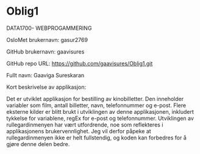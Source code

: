 # Oblig1
DATA1700- WEBPROGAMMERING

OsloMet brukernavn: gasur2769

GitHub brukernavn: gaavisures

GitHub repo URL: https://github.com/gaavisures/Oblig1.git 

Fullt navn: Gaaviga Sureskaran

Kort beskrivelse av applikasjon:

Det er utviklet applikasjon for bestilling av kinobilletter.
Den inneholder variabler som film, antall billetter, navn, telefonnummer og e-post.
Flere eksterne kilder er blitt brukt i utviklingen av denne applikasjonen, inkludert tykkelse for variablene, regEx for e-post og telefonnummer.
Utviklingen av rullegardinmenyen har vært utfordrende, noe som reflekteres i applikasjonens brukervennlighet.
Jeg vil derfor påpeke at rullegardinmenyen ikke er helt fullstendig, og koden kan forbedres for å gjøre denne delen bedre.
